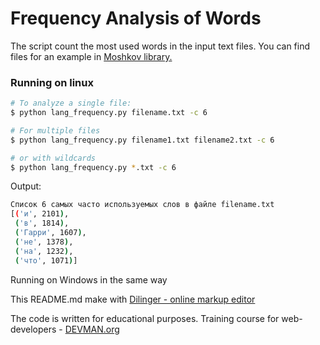 # Frequency Analysis of Words
The script count the most used words in the input text files.
You can find files for an example in [Moshkov library.](http://lib.ru/)

### Running on linux
```sh
# To analyze a single file:
$ python lang_frequency.py filename.txt -c 6

# For multiple files
$ python lang_frequency.py filename1.txt filename2.txt -c 6

# or with wildcards
$ python lang_frequency.py *.txt -c 6
```
Output:
```sh
Список 6 самых часто используемых слов в файле filename.txt
[('и', 2101),
 ('в', 1814),
 ('Гарри', 1607),
 ('не', 1378),
 ('на', 1232),
 ('что', 1071)]
```
Running on Windows in the same way

This README.md make with [Dilinger - online markup editor](http://dillinger.io/)

The code is written for educational purposes. Training course for web-developers - [DEVMAN.org](https://devman.org)

